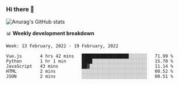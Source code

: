 ### Hi there 👋
![Anurag's GitHub stats](https://github-readme-stats.vercel.app/api?username=jami1024&show_icons=true&theme=radical)

📊 **Weekly development breakdown**
<!--START_SECTION:waka-->
```text
Week: 13 February, 2022 - 19 February, 2022

Vue.js       4 hrs 42 mins   ██████████████████░░░░░░░   71.99 % 
Python       1 hr 1 min      ████░░░░░░░░░░░░░░░░░░░░░   15.70 % 
JavaScript   43 mins         ██▓░░░░░░░░░░░░░░░░░░░░░░   11.14 % 
HTML         2 mins          ░░░░░░░░░░░░░░░░░░░░░░░░░   00.52 % 
JSON         2 mins          ░░░░░░░░░░░░░░░░░░░░░░░░░   00.51 % 
```
<!--END_SECTION:waka-->
<!--
**jami1024/jami1024** is a ✨ _special_ ✨ repository because its `README.md` (this file) appears on your GitHub profile.

Here are some ideas to get you started:

- 🔭 I’m currently working on ...
- 🌱 I’m currently learning ...
- 👯 I’m looking to collaborate on ...
- 🤔 I’m looking for help with ...
- 💬 Ask me about ...
- 📫 How to reach me: ...
- 😄 Pronouns: ...
- ⚡ Fun fact: ...
-->

